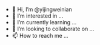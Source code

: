 - 👋 Hi, I’m @yijingweinian
- 👀 I’m interested in ...
- 🌱 I’m currently learning ...
- 💞️ I’m looking to collaborate on ...
- 📫 How to reach me ...

<!---
yijingweinian/yijingweinian is a ✨ special ✨ repository because its `README.md` (this file) appears on your GitHub profile.
You can click the Preview link to take a look at your changes.
--->
